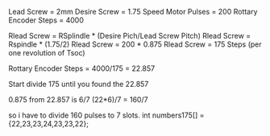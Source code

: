 Lead Screw = 2mm
Desire Screw = 1.75
Speed Motor Pulses = 200
Rottary Encoder Steps = 4000


Rlead Screw = RSplindle * (Desire Pich/Lead Screw Pitch)
Rlead Screw = Rspindle * (1.75/2)
Rlead Screw = 200 * 0.875
Rlead Screw = 175 Steps (per one revolution of Tsoc)

Rottary Encoder Steps = 4000/175 = 22.857

Start divide 175 until you found the 22.857

0.875 from 22.857 is 6/7
(22*6)/7 = 160/7

so i have to divide 160 pulses to 7 slots. 
int numbers175[] = {22,23,23,24,23,23,22};

<!-- 175/1 = 175 X
175/2 = 87.5 X
175/3 = 58.33333 X
175/4 = 43.75 X
175/5 = 35 X
175/6 = 29.1666 X
175/7 = 29.1666 X -->
